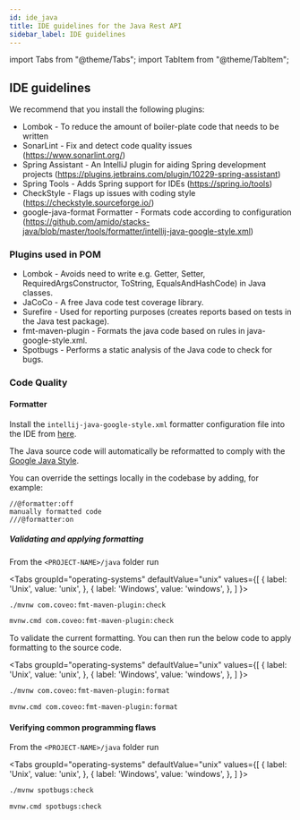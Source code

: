 ```yaml
---
id: ide_java
title: IDE guidelines for the Java Rest API
sidebar_label: IDE guidelines
---
```


import Tabs from "@theme/Tabs";
import TabItem from "@theme/TabItem";

## IDE guidelines

We recommend that you install the following plugins:

- Lombok - To reduce the amount of boiler-plate code that needs to be written
- SonarLint - Fix and detect code quality issues (<https://www.sonarlint.org/>)
- Spring Assistant - An IntelliJ plugin for aiding Spring development projects (<https://plugins.jetbrains.com/plugin/10229-spring-assistant>)
- Spring Tools - Adds Spring support for IDEs (<https://spring.io/tools>)
- CheckStyle - Flags up issues with coding style (<https://checkstyle.sourceforge.io/>)
- google-java-format Formatter - Formats code according to configuration (<https://github.com/amido/stacks-java/blob/master/tools/formatter/intellij-java-google-style.xml>)

### Plugins used in POM

- Lombok - Avoids need to write e.g. Getter, Setter, RequiredArgsConstructor, ToString, EqualsAndHashCode) in Java classes.
- JaCoCo - A free Java code test coverage library.
- Surefire - Used for reporting purposes (creates reports based on tests in the Java test package).
- fmt-maven-plugin - Formats the java code based on rules in java-google-style.xml.
- Spotbugs - Performs a static analysis of the Java code to check for bugs.

### Code Quality

#### Formatter

Install the `intellij-java-google-style.xml` formatter configuration file into the IDE from [here](https://github.com/amido/stacks-java/blob/master/tools/formatter/intellij-java-google-style.xml).

The Java source code will automatically be reformatted to comply with the [Google Java Style](https://google.github.io/styleguide/javaguide.html).

You can override the settings locally in the codebase by adding, for example:

```text
//@formatter:off
manually formatted code
///@formatter:on
```

##### Validating and applying formatting

From the `<PROJECT-NAME>/java` folder run

 <Tabs
   groupId="operating-systems"
   defaultValue="unix"
   values={[
     { label: 'Unix', value: 'unix', },
     { label: 'Windows', value: 'windows', },
   ]
 }>
  <TabItem value="unix">

  ```bash
  ./mvnw com.coveo:fmt-maven-plugin:check
  ```

  </TabItem>
  <TabItem value="windows">

  ```bash
  mvnw.cmd com.coveo:fmt-maven-plugin:check
  ```

  </TabItem>
 </Tabs>

To validate the current formatting. You can then run the below code to apply formatting to the
source code.

 <Tabs
   groupId="operating-systems"
   defaultValue="unix"
   values={[
     { label: 'Unix', value: 'unix', },
     { label: 'Windows', value: 'windows', },
   ]
 }>
  <TabItem value="unix">

  ```bash
  ./mvnw com.coveo:fmt-maven-plugin:format
  ```

  </TabItem>
  <TabItem value="windows">

  ```bash
  mvnw.cmd com.coveo:fmt-maven-plugin:format
  ```

  </TabItem>
 </Tabs>

#### Verifying common programming flaws

From the `<PROJECT-NAME>/java` folder run

 <Tabs
   groupId="operating-systems"
   defaultValue="unix"
   values={[
     { label: 'Unix', value: 'unix', },
     { label: 'Windows', value: 'windows', },
   ]
 }>
  <TabItem value="unix">

  ```bash
  ./mvnw spotbugs:check
  ```

  </TabItem>

  <TabItem value="windows">

  ```bash
  mvnw.cmd spotbugs:check
  ```

  </TabItem>
 </Tabs>

